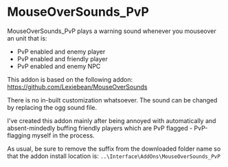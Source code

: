 # MouseOverSounds_PvP
MouseOverSounds_PvP plays a warning sound whenever you mouseover an unit that is:
- PvP enabled and enemy player
- PvP enabled and friendly player
- PvP enabled and enemy NPC

This addon is based on the following addon: https://github.com/Lexiebean/MouseOverSounds

There is no in-built customization whatsoever. The sound can be changed by replacing the ogg sound file.

I've created this addon mainly after being annoyed with automatically and absent-mindedly buffing friendly players which are PvP flagged - PvP-flagging myself in the process.

As usual, be sure to remove the suffix from the downloaded folder name so that the addon install location is: `..\Interface\AddOns\MouseOverSounds_PvP`
